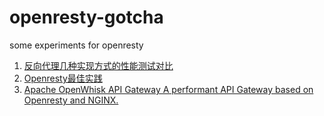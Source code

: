 # openresty-gotcha

some experiments for openresty

1. [反向代理几种实现方式的性能测试对比](reverse-performance/README.md)
1. [Openresty最佳实践](https://moonbingbing.gitbooks.io/openresty-best-practices/content/lua/metatable.html)
1. [Apache OpenWhisk API Gateway A performant API Gateway based on Openresty and NGINX.](https://github.com/apache/openwhisk-apigateway)
